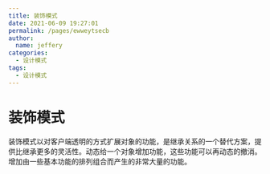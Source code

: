```yaml
---
title: 装饰模式
date: 2021-06-09 19:27:01
permalink: /pages/ewweytsecb
author: 
  name: jeffery
categories: 
  - 设计模式
tags: 
  - 设计模式
---
```


# 装饰模式

装饰模式以对客户端透明的方式扩展对象的功能，是继承关系的一个替代方案，提供比继承更多的灵活性。动态给一个对象增加功能，这些功能可以再动态的撤消。增加由一些基本功能的排列组合而产生的非常大量的功能。
